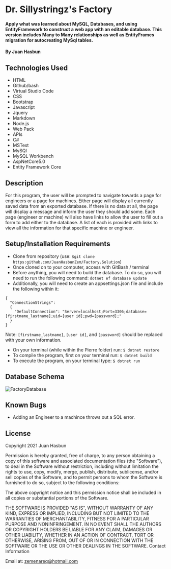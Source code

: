 # Dr. Sillystringz's Factory

#### Apply what was learned about MySQL, Databases, and using EntityFramework to construct a web app with an editable database. This version includes Many to Many relationships as well as EntityFrames migration for autocreating MySql tables.

#### By Juan Hasbun

## Technologies Used

   * HTML
   * Github/bash
   * Virtual Studio Code
   * CSS
   * Bootstrap
   * Javascript
   * Jquery
   * Markdown
   * Node.js
   * Web Pack
   * APIs
   * C#
   * MSTest
   * MySQl
   * MySQL Workbench
   * AspNetCore5.0
   * Entity Framework Core

## Description

For this program, the user will be prompted to navigate towards a page for engineers or a page for machines. Either page will display all currently saved data from an exported database. If there is no data at all, the page will display a message and inform the user they should add some.  Each page (engineer or machine) will also have links to allow the user to fill out a form to add either to the database.  A list of each is provided with links to view all the information for that specific machine or engineer.


## Setup/Installation Requirements

   * Clone from repository (use: `$git clone https:github.com/JuanHasbunZem/Factory.Solution`)
   * Once cloned on to your computer, access with GitBash / terminal
   * Before anything, you will need to build the database. To do so, you will need to run the following command: `dotnet ef database update`
  * Additionally, you will need to create an appsettings.json file and include the following within it:
  ```
  {
    "ConnectionStrings": 
    {
      "DefaultConnection": "Server=localhost;Port=3306;database=[firstname_lastname];uid=[user id];pwd=[password];"
    }
  }
```  
Note: `[firstname_lastname]`, `[user id]`, and `[password]` should be replaced with your own information.

   * On your terminal (while within the Pierre folder) run: `$ dotnet restore`
   * To compile the program, first on your terminal run: `$ dotnet build`
   * To execute the program, on your terminal type: `$ dotnet run`
  

## Database Schema
![FactoryDatabase](https://user-images.githubusercontent.com/76922718/120919090-a744be80-c66c-11eb-8343-0fdebf4f1868.png)

## Known Bugs

* Adding an Engineer to a machince throws out a SQL error.

## License

Copyright 2021 Juan Hasbun

Permission is hereby granted, free of charge, to any person obtaining a copy of this software and associated documentation files (the "Software"), to deal in the Software without restriction, including without limitation the rights to use, copy, modify, merge, publish, distribute, sublicense, and/or sell copies of the Software, and to permit persons to whom the Software is furnished to do so, subject to the following conditions:

The above copyright notice and this permission notice shall be included in all copies or substantial portions of the Software.

THE SOFTWARE IS PROVIDED "AS IS", WITHOUT WARRANTY OF ANY KIND, EXPRESS OR IMPLIED, INCLUDING BUT NOT LIMITED TO THE WARRANTIES OF MERCHANTABILITY, FITNESS FOR A PARTICULAR PURPOSE AND NONINFRINGEMENT. IN NO EVENT SHALL THE AUTHORS OR COPYRIGHT HOLDERS BE LIABLE FOR ANY CLAIM, DAMAGES OR OTHER LIABILITY, WHETHER IN AN ACTION OF CONTRACT, TORT OR OTHERWISE, ARISING FROM, OUT OF OR IN CONNECTION WITH THE SOFTWARE OR THE USE OR OTHER DEALINGS IN THE SOFTWARE.
Contact Information

Email at: [zemenareq@hotmail.com](zemenareq@hotmail.com) 
